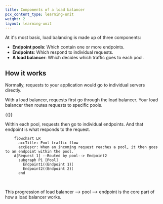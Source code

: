 ```yaml
---
title: Components of a load balancer
pcx_content_type: learning-unit
weight: 2
layout: learning-unit
---
```


At it's most basic, load balancing is made up of three components:

- **Endpoint pools**: Which contain one or more endpoints.
- **Endpoints**: Which respond to individual requests.
- **A load balancer**: Which decides which traffic goes to each pool.

## How it works

Normally, requests to your application would go to individual servers directly.

With a load balancer, requests first go through the load balancer. Your load balancer then routes requests to specific pools.

{{<render file=_load-balancing-diagram.md productFolder="load-balancing">}}
<br/>

Within each pool, requests then go to individual endpoints. And that endpoint is what responds to the request.

```mermaid
    flowchart LR
      accTitle: Pool traffic flow
      accDescr: When an incoming request reaches a pool, it then goes to an endpoint within the pool.
    A[Request 1] --Routed by pool--> Endpoint2
      subgraph P1 [Pool]
        Endpoint1((Endpoint 1))
        Endpoint2((Endpoint 2))
      end
```
<br/>

This progression of load balancer --> pool --> endpoint is the core part of how a load balancer works.